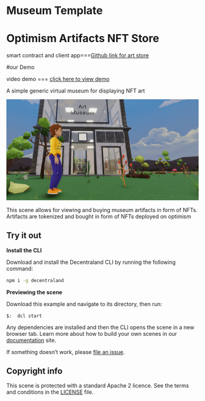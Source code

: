 # Museum Template

# Optimism Artifacts NFT Store
smart contract and client app===[Github link for art store](https://github.com/4SAMU/Museum)

#our Demo<br/>

video demo === [click here to view demo](https://www.loom.com/share/88427abe873a4952b27c50d3c67182bc)

 A simple generic virtual museum for displaying NFT art


![](screenshot/jo.png)

This scene allows for viewing and buying museum artifacts in form of NFTs.
Artifacts are tokenized and bought in form of NFTs deployed on optimism


## Try it out

**Install the CLI**

Download and install the Decentraland CLI by running the following command:

```bash
npm i -g decentraland
```

**Previewing the scene**

Download this example and navigate to its directory, then run:

```
$:  dcl start
```

Any dependencies are installed and then the CLI opens the scene in a new browser tab.
Learn more about how to build your own scenes in our [documentation](https://docs.decentraland.org/) site.

If something doesn’t work, please [file an issue](https://github.com/decentraland-scenes/Awesome-Repository/issues/new).

## Copyright info

This scene is protected with a standard Apache 2 licence. See the terms and conditions in the [LICENSE](/LICENSE) file.
